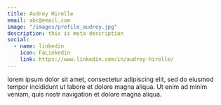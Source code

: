 ```yaml
---
title: Audrey Hirelle
email: abc@email.com
image: "/images/profile_audrey.jpg"
description: this is meta description
social:
  - name: linkedin
    icon: FaLinkedin
    link: https://www.linkedin.com/in/audrey-hirelle/
---
```


lorem ipsum dolor sit amet, consectetur adipiscing elit, sed do eiusmod tempor incididunt ut labore et dolore magna aliqua. Ut enim ad minim veniam, quis nostr navigation et dolore magna aliqua.
